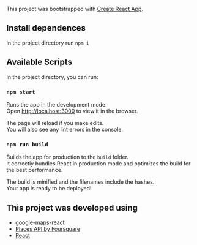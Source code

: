 This project was bootstrapped with [Create React App](https://github.com/facebook/create-react-app).

## Install dependences
In the project directory run `npm i`

## Available Scripts

In the project directory, you can run:

### `npm start`

Runs the app in the development mode.<br>
Open [http://localhost:3000](http://localhost:3000) to view it in the browser.

The page will reload if you make edits.<br>
You will also see any lint errors in the console.

### `npm run build`

Builds the app for production to the `build` folder.<br>
It correctly bundles React in production mode and optimizes the build for the best performance.

The build is minified and the filenames include the hashes.<br>
Your app is ready to be deployed!

## This project was developed using

* [google-maps-react](https://www.npmjs.com/package/google-map-react)
* [Places API by Foursquare](https://developer.foursquare.com/docs)
* [React](https://reactjs.org/)

